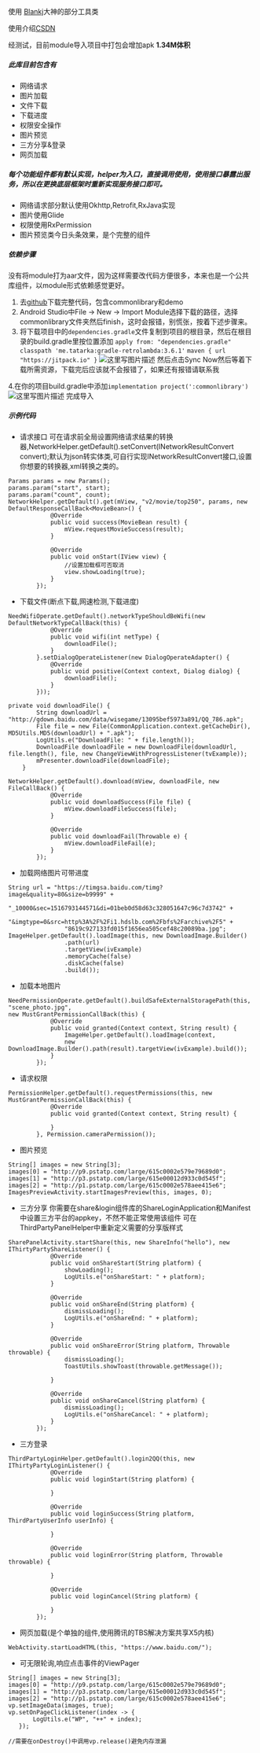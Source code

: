 使用 [Blankj](https://github.com/Blankj/AndroidUtilCode)大神的部分工具类

使用介绍[CSDN](http://blog.csdn.net/pzhu_lcx/article/category/7478039)

经测试，目前module导入项目中打包会增加apk <strong>1.34M体积</strong>
##### 此库目前包含有

* 网络请求
* 图片加载
* 文件下载
* 下载进度
* 权限安全操作
* 图片预览
* 三方分享&登录
* 网页加载

##### 每个功能组件都有默认实现，helper为入口，直接调用使用，使用接口暴露出服务，所以在更换底层框架时重新实现服务接口即可。

* 网络请求部分默认使用Okhttp,Retrofit,RxJava实现
* 图片使用Glide
* 权限使用RxPermission
* 图片预览类今日头条效果，是个完整的组件

##### 依赖步骤
没有将module打为aar文件，因为这样需要改代码方便很多，本来也是一个公共库组件，以module形式依赖感觉更好。
1. 去[github](https://github.com/wp529/CommonLibrary)下载完整代码，包含commonlibrary和demo
2. Android Studio中File -> New -> Import Module选择下载的路径，选择commonlibrary文件夹然后finish，这时会报错，别慌张，按着下述步骤来。
3. 将下载项目中的`dependencies.gradle`文件复制到项目的根目录，然后在根目录的build.gradle里按位置添加
`apply from: "dependencies.gradle"`
`classpath 'me.tatarka:gradle-retrolambda:3.6.1'`
`maven { url "https://jitpack.io" }`
![这里写图片描述](http://img.blog.csdn.net/20180302163733672?watermark/2/text/aHR0cDovL2Jsb2cuY3Nkbi5uZXQvcHpodV9sY3g=/font/5a6L5L2T/fontsize/400/fill/I0JBQkFCMA==/dissolve/70)
然后点击Sync Now然后等着下载所需资源，下载完后应该就不会报错了，如果还有报错请联系我

4.在你的项目build.gradle中添加`implementation project(':commonlibrary')`
![这里写图片描述](http://img.blog.csdn.net/20180302164347646?watermark/2/text/aHR0cDovL2Jsb2cuY3Nkbi5uZXQvcHpodV9sY3g=/font/5a6L5L2T/fontsize/400/fill/I0JBQkFCMA==/dissolve/70)
完成导入

##### 示例代码
* 请求接口
可在请求前全局设置网络请求结果的转换器,NetworkHelper.getDefault().setConvert(INetworkResultConvert convert);默认为json转实体类,可自行实现INetworkResultConvert接口,设置你想要的转换器,xml转换之类的。
```
Params params = new Params();
params.param("start", start);
params.param("count", count);
NetworkHelper.getDefault().get(mView, "v2/movie/top250", params, new DefaultResponseCallBack<MovieBean>() {
            @Override
            public void success(MovieBean result) {
                mView.requestMovieSuccess(result);
            }

            @Override
            public void onStart(IView view) {
                //设置加载框可否取消
                view.showLoading(true);
            }
        });

```

* 下载文件(断点下载,网速检测,下载进度)
```
NeedWifiOperate.getDefault().networkTypeShouldBeWifi(new DefaultNetworkTypeCallBack(this) {
            @Override
            public void wifi(int netType) {
                downloadFile();
            }
        }.setDialogOperateListener(new DialogOperateAdapter() {
            @Override
            public void positive(Context context, Dialog dialog) {
                downloadFile();
            }
        }));

private void downloadFile() {
        String downloadUrl = "http://gdown.baidu.com/data/wisegame/13095bef5973a891/QQ_786.apk";
        File file = new File(CommonApplication.context.getCacheDir(), MD5Utils.MD5(downloadUrl) + ".apk");
        LogUtils.e("DownloadFile: " + file.length());
        DownloadFile downloadFile = new DownloadFile(downloadUrl, file.length(), file, new ChangeViewWithProgressListener(tvExample));
        mPresenter.downloadFile(downloadFile);
    }

NetworkHelper.getDefault().download(mView, downloadFile, new FileCallBack() {
            @Override
            public void downloadSuccess(File file) {
                mView.downloadFileSuccess(file);
            }

            @Override
            public void downloadFail(Throwable e) {
                mView.downloadFileFail(e);
            }
        });
```

* 加载网络图片可带进度
```
String url = "https://timgsa.baidu.com/timg?image&quality=80&size=b9999" +
                "_10000&sec=1516793144571&di=01beb0d58d63c328051647c96c7d3742" +
                "&imgtype=0&src=http%3A%2F%2Fi1.hdslb.com%2Fbfs%2Farchive%2F5" +
                "8619c927133fd015f1656ea505cef48c20089ba.jpg";
ImageHelper.getDefault().loadImage(this, new DownloadImage.Builder()
                .path(url)
                .targetView(ivExample)
                .memoryCache(false)
                .diskCache(false)
                .build());
```
* 加载本地图片
```
NeedPermissionOperate.getDefault().buildSafeExternalStoragePath(this, "scene_photo.jpg",
new MustGrantPermissionCallBack(this) {
            @Override
            public void granted(Context context, String result) {
                ImageHelper.getDefault().loadImage(context,
                new DownloadImage.Builder().path(result).targetView(ivExample).build());
            }
        });
```
* 请求权限
```
PermissionHelper.getDefault().requestPermissions(this, new MustGrantPermissionCallBack(this) {
            @Override
            public void granted(Context context, String result) {

            }
        }, Permission.cameraPermission());
```
* 图片预览
```
String[] images = new String[3];
images[0] = "http://p9.pstatp.com/large/615c0002e579e79689d0";
images[1] = "http://p3.pstatp.com/large/615e00012d933c0d545f";
images[2] = "http://p1.pstatp.com/large/615c0002e578aee415e6";
ImagesPreviewActivity.startImagesPreview(this, images, 0);
```
* 三方分享
你需要在share&login组件库的ShareLoginApplication和Manifest中设置三方平台的appkey，不然不能正常使用该组件
可在ThirdPartyPanelHelper中重新定义需要的分享版样式
```
SharePanelActivity.startShare(this, new ShareInfo("hello"), new IThirtyPartyShareListener() {
            @Override
            public void onShareStart(String platform) {
                showLoading();
                LogUtils.e("onShareStart: " + platform);
            }

            @Override
            public void onShareEnd(String platform) {
                dismissLoading();
                LogUtils.e("onShareEnd: " + platform);
            }

            @Override
            public void onShareError(String platform, Throwable throwable) {
                dismissLoading();
                ToastUtils.showToast(throwable.getMessage());

            }

            @Override
            public void onShareCancel(String platform) {
                dismissLoading();
                LogUtils.e("onShareCancel: " + platform);
            }
        });
```
* 三方登录
```
ThirdPartyLoginHelper.getDefault().login2QQ(this, new IThirtyPartyLoginListener() {
            @Override
            public void loginStart(String platform) {

            }

            @Override
            public void loginSuccess(String platform, ThirdPartyUserInfo userInfo) {

            }

            @Override
            public void loginError(String platform, Throwable throwable) {

            }

            @Override
            public void loginCancel(String platform) {

            }
        });
```

* 网页加载(是个单独的组件,使用腾讯的TBS解决方案共享X5内核)
```
WebActivity.startLoadHTML(this, "https://www.baidu.com/");
```

* 可无限轮询,响应点击事件的ViewPager
```
String[] images = new String[3];
images[0] = "http://p9.pstatp.com/large/615c0002e579e79689d0";
images[1] = "http://p3.pstatp.com/large/615e00012d933c0d545f";
images[2] = "http://p1.pstatp.com/large/615c0002e578aee415e6";
vp.setImageData(images, true);
vp.setOnPageClickListener(index -> {
       LogUtils.e("WP", "++" + index);
   });
   
//需要在onDestroy()中调用vp.release()避免内存泄漏
```